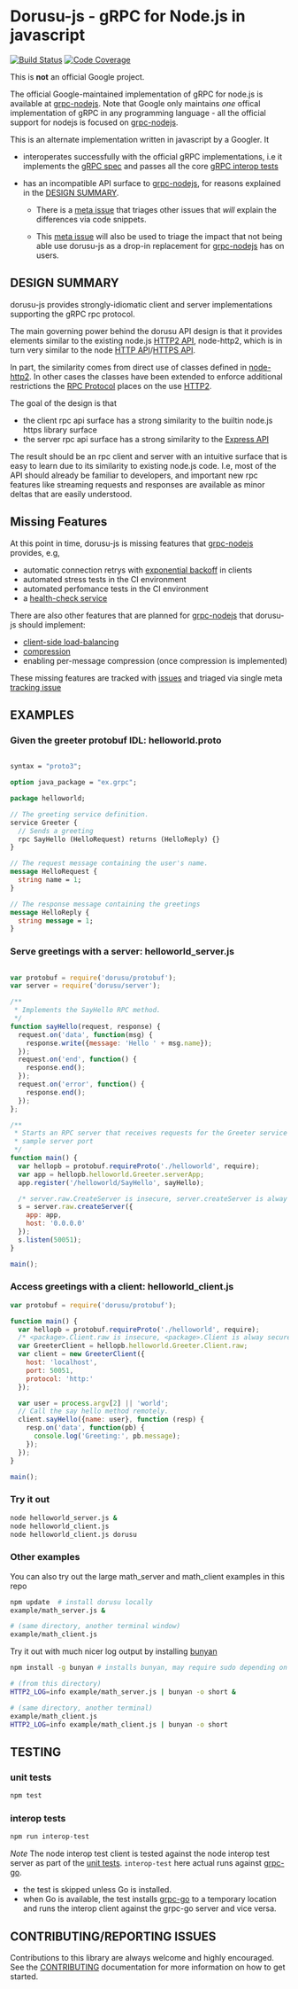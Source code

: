 # Dorusu-js - gRPC for Node.js in javascript

[![Build Status][travisimg]][travis]
[![Code Coverage][codecovimg]][codecov]

[travis]: https://travis-ci.org/google/dorusu-js
[travisimg]: https://api.travis-ci.org/google/dorusu-js.svg
[codecov]: https://codecov.io/gh/google/dorusu-js
[codecovimg]: https://img.shields.io/codecov/c/github/google/dorusu-js.svg

This is **not** an official Google project.

The official Google-maintained implementation of gRPC for node.js is available
at [grpc-nodejs][].  Note that Google only maintains *one* offical
implementation of gRPC in any programming language - all the official support
for nodejs is focused on [grpc-nodejs][].

This is an alternate implementation written in javascript by a Googler. It

- interoperates successfully with the official gRPC implementations, i.e it
  implements the [gRPC spec][] and passes all the core [gRPC interop tests][]

- has an incompatible API surface to [grpc-nodejs][], for reasons explained
  in the [DESIGN SUMMARY](#design_summary).

  - There is a [meta issue](https://github.com/google/dorusu-js/issues/1) that
    triages other issues that *will* explain the differences via code snippets.

  - This [meta issue](https://github.com/google/dorusu-js/issues/1) will also be
    used to triage the impact that not being able use dorusu-js as a drop-in
    replacement for [grpc-nodejs][] has on users.

[grpc-nodejs]:https://github.com/grpc/grpc/tree/master/src/node
[gRPC spec]:https://github.com/grpc/grpc/blob/master/doc/PROTOCOL-HTTP2.md
[grpc interop tests]:https://github.com/grpc/grpc/blob/master/doc/interop-test-descriptions.md

## DESIGN SUMMARY

dorusu-js provides strongly-idiomatic client and server implementations
supporting the gRPC rpc protocol.

The main governing power behind the dorusu API design is that it provides
elements similar to the existing node.js [HTTP2 API][], node-http2, which
is in turn very similar to the node [HTTP API][]/[HTTPS API][].

In part, the similarity comes from direct use of classes defined in
[node-http2][].  In other cases the classes have been extended to
enforce additional restrictions the [RPC Protocol][] places on the use
[HTTP2][].

The goal of the design is that
- the client rpc api surface has a strong similarity to the builtin node.js https library surface
- the server rpc api surface has a strong similarity to the [Express API][]

The result should be an rpc client and server with an intuitive surface that is
easy to learn due to its similarity to existing node.js code.  I.e, most of the
API should already be familiar to developers, and important new rpc features like
streaming requests and responses are available as minor deltas that are easily
understood.

[HTTP2 API]:https://github.com/molnarg/node-http
[HTTPS API]:http://nodejs.org/api/https.html
[HTTP API]:http://nodejs.org/api/http.html
[RPC protocol]: https://github.com/grpc/grpc-common/blob/master/PROTOCOL-HTTP2.md
[HTTP2]:http://tools.ietf.org/html/draft-ietf-httpbis-http2-16#section-8.1.2.4
[Express API]:http://expressjs.com/4x/api.html

## Missing Features

At this point in time, dorusu-js is missing features that [grpc-nodejs][]
provides, e.g,

- automatic connection retrys with [exponential backoff][] in clients
- automated stress tests in the CI environment
- automated perfomance tests in the CI environment
- a [health-check service](https://github.com/grpc/grpc/pull/2322)

[exponential backoff]:https://github.com/grpc/grpc/blob/master/doc/connection-backoff.md

There are also other features that are planned for [grpc-nodejs][] that dorusu-js
should implement:

- [client-side load-balancing][]
- [compression](https://github.com/grpc/grpc/issues/4075)
- enabling per-message compression (once compression is implemented)

[client-side load-balancing]:https://github.com/grpc/grpc/blob/master/doc/load-balancing.md

These missing features are tracked with [issues](https://github.com/google/dorusu-js/issues?q=is%3Aissue+is%3Aopen+label%3A%22implementation+gap%22) and triaged via single meta [tracking issue](https://github.com/google/dorusu-js/issues/2)

## EXAMPLES

### Given the greeter protobuf IDL: helloworld.proto

```protobuf

syntax = "proto3";

option java_package = "ex.grpc";

package helloworld;

// The greeting service definition.
service Greeter {
  // Sends a greeting
  rpc SayHello (HelloRequest) returns (HelloReply) {}
}

// The request message containing the user's name.
message HelloRequest {
  string name = 1;
}

// The response message containing the greetings
message HelloReply {
  string message = 1;
}

```

### Serve greetings with a server: helloworld_server.js

```javascript

var protobuf = require('dorusu/protobuf');
var server = require('dorusu/server');

/**
 * Implements the SayHello RPC method.
 */
function sayHello(request, response) {
  request.on('data', function(msg) {
    response.write({message: 'Hello ' + msg.name});
  });
  request.on('end', function() {
    response.end();
  });
  request.on('error', function() {
    response.end();
  });
};

/**
 * Starts an RPC server that receives requests for the Greeter service at the
 * sample server port
 */
function main() {
  var hellopb = protobuf.requireProto('./helloworld', require);
  var app = hellopb.helloworld.Greeter.serverApp;
  app.register('/helloworld/SayHello', sayHello);

  /* server.raw.CreateServer is insecure, server.createServer is alway secure */
  s = server.raw.createServer({
    app: app,
    host: '0.0.0.0'
  });
  s.listen(50051);
}

main();

```

### Access greetings with a client: helloworld_client.js

```javascript
var protobuf = require('dorusu/protobuf');

function main() {
  var hellopb = protobuf.requireProto('./helloworld', require);
  /* <package>.Client.raw is insecure, <package>.Client is alway secure */
  var GreeterClient = hellopb.helloworld.Greeter.Client.raw;
  var client = new GreeterClient({
    host: 'localhost',
    port: 50051,
    protocol: 'http:'
  });

  var user = process.argv[2] || 'world';
  // Call the say hello method remotely.
  client.sayHello({name: user}, function (resp) {
    resp.on('data', function(pb) {
      console.log('Greeting:', pb.message);
    });
  });
}

main();
```

### Try it out

```bash
node helloworld_server.js &
node helloworld_client.js
node helloworld_client.js dorusu
```

### Other examples
You can also try out the large math_server and math_client examples in this repo

```bash
npm update  # install dorusu locally
example/math_server.js &

# (same directory, another terminal window)
example/math_client.js
```

Try it out with much nicer log output by installing [bunyan][]

```bash
npm install -g bunyan # installs bunyan, may require sudo depending on how node is set up

# (from this directory)
HTTP2_LOG=info example/math_server.js | bunyan -o short &

# (same directory, another terminal)
example/math_client.js
HTTP2_LOG=info example/math_client.js | bunyan -o short
```

[nvm]: https://github.com/creationix/nvm
[bunyan]:http://trentm.com/talk-bunyan-in-prod/#/
[node-http2]::https://github.com/molnarg/node-http

## TESTING

### unit tests
```bash
npm test
```

### interop tests
```bash
npm run interop-test
```
_Note_ The node interop test client is tested against the node interop test server as part of the [unit tests](#unit_tests).   `interop-test` here actual runs against [grpc-go][].

- the test is skipped unless Go is installed.
- when Go is available, the test installs [grpc-go][] to a temporary location and runs the interop client against the grpc-go server and vice versa.

[grpc-go]:https://github.com/grpc/grpc-go

## CONTRIBUTING/REPORTING ISSUES

Contributions to this library are always welcome and highly encouraged.
See the [CONTRIBUTING] documentation for more information on how to get started.

[CONTRIBUTING]:https://github.com/google/dorusu-js/blob/master/CONTRIBUTING.md
